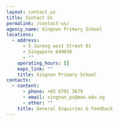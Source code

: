 ```yaml
---
layout: contact_us
title: Contact Us
permalink: /contact-us/
agency_name: Xingnan Primary School
locations:
  - address:
      - 5 Jurong west Street 91
      - Singapore 649036
      - ""
    operating_hours: []
    maps_link: ""
    title: Xingnan Primary School
contacts:
  - content:
      - phone: +65 6791 3679
      - email: xingnan_ps@moe.edu.sg
      - other: ""
    title: General Enquiries & Feedback
---
```

